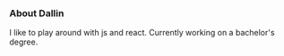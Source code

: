 ### About Dallin

I like to play around with js and react. Currently working on a bachelor's degree.

